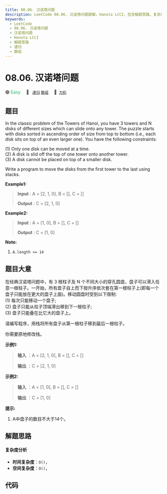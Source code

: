 ```yaml
---
title: 08.06. 汉诺塔问题
description: LeetCode 08.06. 汉诺塔问题题解，Hanota LCCI，包含解题思路、复杂度分析以及完整的 JavaScript 代码实现。
keywords:
  - LeetCode
  - 08.06. 汉诺塔问题
  - 汉诺塔问题
  - Hanota LCCI
  - 解题思路
  - 递归
  - 数组
---
```


# 08.06. 汉诺塔问题

🟢 <font color=#15bd66>Easy</font>&emsp; 🔖&ensp; [`递归`](/tag/recursion.md) [`数组`](/tag/array.md)&emsp; 🔗&ensp;[`力扣`](https://leetcode.cn/problems/hanota-lcci)

## 题目

In the classic problem of the Towers of Hanoi, you have 3 towers and N disks
of different sizes which can slide onto any tower. The puzzle starts with
disks sorted in ascending order of size from top to bottom (i.e., each disk
sits on top of an even larger one). You have the following constraints:

(1) Only one disk can be moved at a time.  
(2) A disk is slid off the top of one tower onto another tower.  
(3) A disk cannot be placed on top of a smaller disk.

Write a program to move the disks from the first tower to the last using
stacks.

**Example1:**

> 
> 
> 
> 
> 
> **Input** : A = [2, 1, 0], B = [], C = []
> 
> **Output** : C = [2, 1, 0]

**Example2:**

> 
> 
> 
> 
> 
> **Input** : A = [1, 0], B = [], C = []
> 
> **Output** : C = [1, 0]
> 
> 

**Note:**

  1. `A.length <= 14`


## 题目大意

在经典汉诺塔问题中，有 3 根柱子及 N
个不同大小的穿孔圆盘，盘子可以滑入任意一根柱子。一开始，所有盘子自上而下按升序依次套在第一根柱子上(即每一个盘子只能放在更大的盘子上面)。移动圆盘时受到以下限制:  
(1) 每次只能移动一个盘子;  
(2) 盘子只能从柱子顶端滑出移到下一根柱子;  
(3) 盘子只能叠在比它大的盘子上。

请编写程序，用栈将所有盘子从第一根柱子移到最后一根柱子。

你需要原地修改栈。

**示例1:**

> 
> 
> 
> 
> 
> **输入** ：A = [2, 1, 0], B = [], C = []
> 
> **输出** ：C = [2, 1, 0]
> 
> 

**示例2:**

> 
> 
> 
> 
> 
> **输入** ：A = [1, 0], B = [], C = []
> 
> **输出** ：C = [1, 0]
> 
> 

**提示:**

  1. A中盘子的数目不大于14个。


## 解题思路

#### 复杂度分析

- **时间复杂度**：`O()`，
- **空间复杂度**：`O()`，

## 代码

```javascript

```